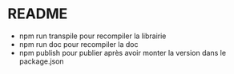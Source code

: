 # README

- npm run transpile pour recompiler la librairie
- npm run doc pour recompiler la doc
- npm publish pour publier après avoir monter la version dans le package.json